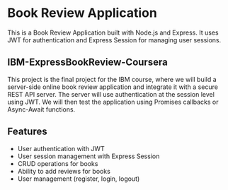 # Book Review Application

This is a Book Review Application built with Node.js and Express. It uses JWT for authentication and Express Session for managing user sessions.

## IBM-ExpressBookReview-Coursera

This project is the final project for the IBM course, where we will build a server-side online book review application and integrate it with a secure REST API server. The server will use authentication at the session level using JWT. We will then test the application using Promises callbacks or Async-Await functions.

## Features

- User authentication with JWT
- User session management with Express Session
- CRUD operations for books
- Ability to add reviews for books
- User management (register, login, logout)
